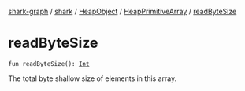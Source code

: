 [shark-graph](../../../index.md) / [shark](../../index.md) / [HeapObject](../index.md) / [HeapPrimitiveArray](index.md) / [readByteSize](./read-byte-size.md)

# readByteSize

`fun readByteSize(): `[`Int`](https://kotlinlang.org/api/latest/jvm/stdlib/kotlin/-int/index.html)

The total byte shallow size of elements in this array.

